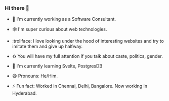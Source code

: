### Hi there 👋


- 🔭 I'm currently working as a Software Consultant.

- :spider_web: I'm super curious about web technologies.

- :trollface: I love looking under the hood of interesting websites and try to imitate them and give up halfway. 

- :recycle: You will have my full attention if you talk about caste, politics, gender.  

- 🌱 I'm currently learning Svelte, PostgresDB

- 😄 Pronouns: He/Him.

- ⚡ Fun fact: Worked in Chennai, Delhi, Bangalore. Now working in Hyderabad. 
 

